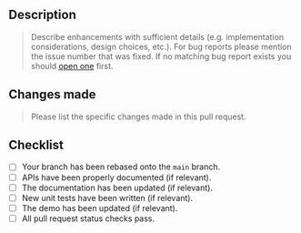 ## Description

> Describe enhancements with sufficient details (e.g. implementation considerations, design choices, etc.). For bug reports please mention the issue number that was fixed. If no matching bug report exists you should [open one](https://github.com/SRGSSR/pillarbox-apple/issues/new?assignees=&labels=bug%2Ctriage&template=bug_report.yml) first.

## Changes made

> Please list the specific changes made in this pull request.

## Checklist

- [ ] Your branch has been rebased onto the `main` branch.
- [ ] APIs have been properly documented (if relevant).
- [ ] The documentation has been updated (if relevant).
- [ ] New unit tests have been written (if relevant).
- [ ] The demo has been updated (if relevant).
- [ ] All pull request status checks pass.